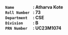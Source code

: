 

**`Name        ` :  Atharva Kote<br>
`Roll Number ` :  73<br>
`Department  ` :  CSE<br>
`Division    ` :  B<br>
`PRN Number  ` :  UC23M1074<br>**
